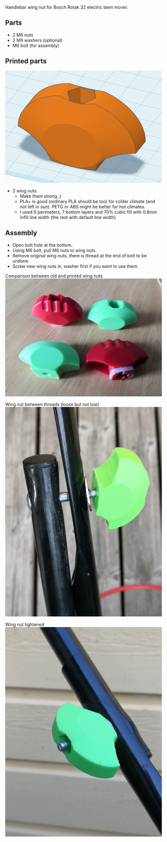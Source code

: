 Handlebar wing nut for Bosch Rotak 32 electric lawn mover.

## Parts
* 2 M6 nuts
* 2 M6 washers (optional)
* M6 bolt (for assembly)

## Printed parts
![Prusa Slice'd](rotak-nut-tc.png)
* 2 wing nuts.
    * Make them strong ;)
    * PLA+ is good (ordinary PLA should be too) for colder climate (and not left in sun). PETG or ABS might be better for hot climates.
    * I used 5 perimeters, 7 bottom layers and 70% cubic fill with 0.8mm infill line width (the rest with default line width)

## Assembly
* Open bolt hole at the bottom.
* Using M6 bolt, pull M6 nuts to wing nuts.
* Remove original wing nuts, there is thread at the end of bolt to be undone.
* Screw new wing nuts in, washer first if you want to use them.

Comparison between old and printed wing nuts
![Comparison](old_new.jpg)

Wing nut between threads (loose but not lost)
![Idle](free.jpg)

Wing nut tightened
![Tightened](in_place.jpg)